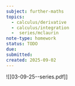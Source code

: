 ```yaml
---
subject: further-maths
topics:
  - calculus/derivative
  - calculus/integration
  -  series/mclaurin
note-type: homework
status: TODO
due:
submitted:
created: 2025-09-02
---
```


![[03-09-25--series.pdf]]
